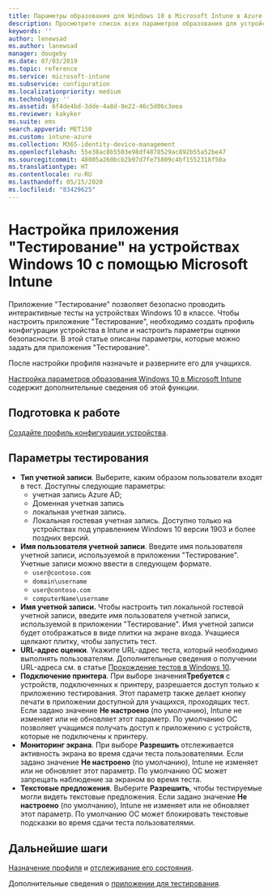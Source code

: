 ```yaml
---
title: Параметры образования для Windows 10 в Microsoft Intune в Azure | Документация Майкрософт
description: Просмотрите список всех параметров образования для устройств Windows 10. Используйте эти параметры в профиле конфигурации устройства с приложением "Тестирование", выберите способ входа пользователей или учащихся, отслеживайте экран во время теста и многое другое в Intune.
keywords: ''
author: lenewsad
ms.author: lanewsad
manager: dougeby
ms.date: 07/03/2019
ms.topic: reference
ms.service: microsoft-intune
ms.subservice: configuration
ms.localizationpriority: medium
ms.technology: ''
ms.assetid: 6f4de4bd-3dde-4a8d-8e22-46c5d06c3eea
ms.reviewer: kakyker
ms.suite: ems
search.appverid: MET150
ms.custom: intune-azure
ms.collection: M365-identity-device-management
ms.openlocfilehash: 55e38ac8b5503e98df4878529ac892b55a52be47
ms.sourcegitcommit: 48005a260bcb2b97d7fe75809c4bf1552318f50a
ms.translationtype: HT
ms.contentlocale: ru-RU
ms.lasthandoff: 05/15/2020
ms.locfileid: "83429625"
---
```

# <a name="configure-the-take-a-test-app-on-windows-10-devices-using-intune"></a>Настройка приложения "Тестирование" на устройствах Windows 10 с помощью Microsoft Intune

Приложение "Тестирование" позволяет безопасно проводить интерактивные тесты на устройствах Windows 10 в классе. Чтобы настроить приложение "Тестирование", необходимо создать профиль конфигурации устройства в Intune и настроить параметры оценки безопасности. В этой статье описаны параметры, которые можно задать для приложения "Тестирование". 

После настройки профиля назначьте и разверните его для учащихся. 

[Настройка параметров образования Windows 10 в Microsoft Intune](education-settings-configure.md) содержит дополнительные сведения об этой функции.

## <a name="before-you-begin"></a>Подготовка к работе

[Создайте профиль конфигурации устройства](education-settings-configure.md#create-a-device-profile).

## <a name="take-a-test-settings"></a>Параметры тестирования

- **Тип учетной записи**. Выберите, каким образом пользователи входят в тест. Доступны следующие параметры:
  - учетная запись Azure AD;
  - Доменная учетная запись
  - локальная учетная запись.
  - Локальная гостевая учетная запись. Доступно только на устройствах под управлением Windows 10 версии 1903 и более поздних версий.
- **Имя пользователя учетной записи**. Введите имя пользователя учетной записи, используемой в приложении "Тестирование". Учетные записи можно ввести в следующем формате.
  - `user@contoso.com`
  - `domain\username`
  - `user@contoso.com`
  - `computerName\username`
- **Имя учетной записи.** Чтобы настроить тип локальной гостевой учетной записи, введите имя пользователя учетной записи, используемой в приложении "Тестирование". Имя учетной записи будет отображаться в виде плитки на экране входа. Учащиеся щелкают плитку, чтобы запустить тест.  
- **URL-адрес оценки**. Укажите URL-адрес теста, который необходимо выполнять пользователям. Дополнительные сведения о получении URL-адреса см. в статье [Прохождение тестов в Windows 10](https://docs.microsoft.com/education/windows/take-tests-in-windows-10).
- **Подключение принтера**. При выборе значения**Требуется** с устройств, подключенных к принтеру, разрешается доступ только к приложению тестирования. Этот параметр также делает кнопку печати в приложении доступной для учащихся, проходящих тест. Если задано значение **Не настроено** (по умолчанию), Intune не изменяет или не обновляет этот параметр. По умолчанию ОС позволяет учащимся получать доступ к приложению с устройств, которые не подключены к принтеру.  
- **Мониторинг экрана**. При выборе **Разрешить** отслеживается активность экрана во время сдачи теста пользователями. Если задано значение **Не настроено** (по умолчанию), Intune не изменяет или не обновляет этот параметр. По умолчанию ОС может запрещать наблюдение за экраном во время теста.
- **Текстовые предложения**. Выберите **Разрешить**, чтобы тестируемые могли видеть текстовые предложения. Если задано значение **Не настроено** (по умолчанию), Intune не изменяет или не обновляет этот параметр. По умолчанию ОС может блокировать текстовые подсказки во время сдачи теста пользователями.

## <a name="next-steps"></a>Дальнейшие шаги

[Назначение профиля](device-profile-assign.md) и [отслеживание его состояния](device-profile-monitor.md).

Дополнительные сведения о [приложении для тестирования](education-settings-configure.md).
